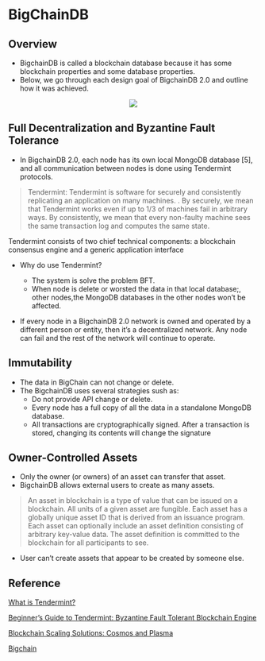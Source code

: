 # BigChainDB
## Overview
- BigchainDB is called a blockchain database because it has some blockchain properties and some database properties. 
- Below, we go through each design goal of BigchainDB 2.0 and outline how it was achieved.

<p align="center">
    <img src="https://i.imgur.com/BX9LRAvl.png"/>
</p>

## Full Decentralization and Byzantine Fault Tolerance
- In BigchainDB 2.0, each node has its own local MongoDB database [5], and all communication between nodes is done using Tendermint protocols.


>Tendermint: Tendermint is software for securely and consistently replicating an application on many machines. . By securely, we mean that Tendermint works even if up to 1/3 of machines fail in arbitrary ways. By consistently, we mean that every non-faulty machine sees the same transaction log and computes the same state.


Tendermint consists of two chief technical components: a blockchain consensus engine and a generic application interface

- Why do use Tendermint?
    - The system is solve the problem BFT.
    - When node is delete or worsted the data in that local database;, other nodes,the MongoDB databases in the other nodes won’t be affected.

- If every node in a BigchainDB 2.0 network is owned and operated by a
different person or entity, then it’s a decentralized network. Any node can fail and the rest of the network will continue to operate.

## Immutability
- The data in BigChain can not change or delete.
- The BigchainDB uses several strategies sush as:
    - Do not provide API change or delete.
    - Every node has a full copy of all the data in a standalone MongoDB database.
    - All transactions are cryptographically signed. After a transaction is stored, changing its contents will change the signature

## Owner-Controlled Assets
- Only the owner (or owners) of an asset can transfer that asset.
- BigchainDB allows external users to create as many assets.

>An asset in blockchain is a type of value that can be issued on a blockchain. All units of a given asset are fungible. Each asset has a globally unique asset ID that is derived from an issuance program. Each asset can optionally include an asset definition consisting of arbitrary key-value data. The asset definition is committed to the blockchain for all participants to see.

- User can’t create assets that appear to be
created by someone else. 

## Reference

[What is Tendermint?](https://tendermint.com/docs/introduction/introduction.html)

[Beginner’s Guide to Tendermint: Byzantine Fault Tolerant Blockchain Engine](https://blockonomi.com/tendermint-guide/)

[Blockchain Scaling Solutions: Cosmos and Plasma](https://medium.com/tendermint/blockchain-scaling-solutions-cosmos-and-plasma-b5ee09456f80)

[Bigchain](https://www.bigchaindb.com/whitepaper/bigchaindb-whitepaper.pdf)
